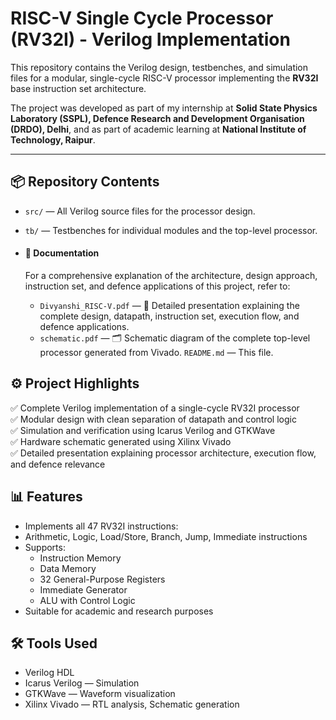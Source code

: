 # RISC-V Single Cycle Processor (RV32I) - Verilog Implementation
This repository contains the Verilog design, testbenches, and simulation files for a modular, single-cycle RISC-V processor implementing the **RV32I** base instruction set architecture.

The project was developed as part of my internship at **Solid State Physics Laboratory (SSPL), Defence Research and Development Organisation (DRDO), Delhi**, and as part of academic learning at **National Institute of Technology, Raipur**.

---

## 📦 Repository Contents
- `src/` — All Verilog source files for the processor design.
- `tb/` — Testbenches for individual modules and the top-level processor.
- #### 📄 Documentation
  For a comprehensive explanation of the architecture, design approach, instruction set, and defence applications of this project, refer to:
  
  - `Divyanshi_RISC-V.pdf` — 📄 Detailed presentation explaining the complete design, datapath, instruction set, execution flow, and defence applications.
  - `schematic.pdf` — 🗂️ Schematic diagram of the complete top-level processor generated from Vivado.
`README.md` — This file.

## ⚙️ Project Highlights  
✅ Complete Verilog implementation of a single-cycle RV32I processor  
✅ Modular design with clean separation of datapath and control logic  
✅ Simulation and verification using Icarus Verilog and GTKWave  
✅ Hardware schematic generated using Xilinx Vivado  
✅ Detailed presentation explaining processor architecture, execution flow, and defence relevance

## 📊 Features
- Implements all 47 RV32I instructions:
- Arithmetic, Logic, Load/Store, Branch, Jump, Immediate instructions
- Supports:
  - Instruction Memory
  - Data Memory
  - 32 General-Purpose Registers
  - Immediate Generator
  - ALU with Control Logic
- Suitable for academic and research purposes

## 🛠 Tools Used
- Verilog HDL
- Icarus Verilog — Simulation
- GTKWave — Waveform visualization
- Xilinx Vivado — RTL analysis, Schematic generation

